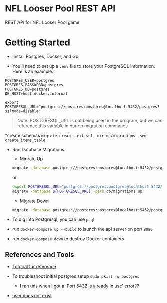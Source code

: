 # NFL Looser Pool REST API

REST API for NFL Looser Pool game

# Getting Started

* Install Postgres, Docker, and Go.

* You'll need to set up a ```.env``` file to store your PostgreSQL information. Here is an example:

```
POSTGRES_USER=postgres
POSTGRES_PASSWORD=postgres
POSTGRES_DB=postgres
DB_HOST=host.docker.internal

export POSTGRESQL_URL="postgres://postgres:postgres@localhost:5432/postgres?sslmode=disable"
```
> Note: POSTGRESQL_URL is not being used in the program, but we can reference this variable in our db migration commands

*create schemas ```migrate create -ext sql -dir db/migrations -seq create_items_table```

* Run Database Migrations
  * Migrate Up
  ```bash
  migrate -database postgres://postgres:postgres@localhost:5432/postgres?sslmode=disable -path db/migrations up
  ```
  or
  ```bash
  export POSTGRESQL_URL="postgres://postgres:postgres@localhost:5432/postgres?sslmode=disable"
  migrate -database ${POSTGRESQL_URL} -path db/migrations up
  ```


  * Migrate Down
  ```bash
  migrate -database postgres://postgres:postgres@localhost:5432/postgres?sslmode=disable -path db/migrations down
  ```

* To dig into Postgresql, you can use ```psql```

* run ```docker-compose up --build``` to launch the api server on port ```8080```

* run ```docker-compose down``` to destroy Docker containers

## References and Tools

* [Tutorial for reference](https://blog.logrocket.com/how-to-build-a-restful-api-with-docker-postgresql-and-go-chi/)

* To troubleshoot initial postgres setup ```sudo pkill -u postgres```
  * I ran this when I got a 'Port 5432 is already in use' error??

* [user does not exist](https://stackoverflow.com/questions/17633422/psql-fatal-database-user-does-not-exist)
